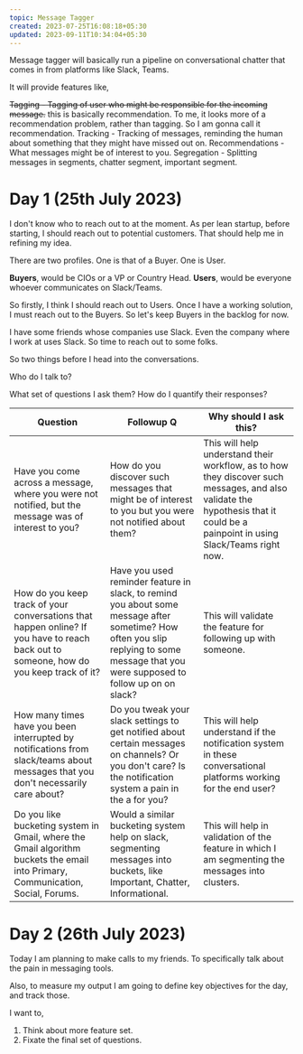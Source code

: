 ```yaml
---
topic: Message Tagger
created: 2023-07-25T16:08:18+05:30
updated: 2023-09-11T10:34:04+05:30
---
```


Message tagger will basically run a pipeline on conversational chatter that comes in from platforms like Slack, Teams.

It will provide features like,

~~Tagging - Tagging of user who might be responsible for the incoming message.~~ this is basically recommendation. To me, it looks more of a recommendation problem, rather than tagging. So I am gonna call it recommendation.
Tracking - Tracking of messages, reminding the human about something that they might have missed out on.
Recommendations - What messages might be of interest to you.
Segregation - Splitting messages in segments, chatter segment, important segment.

# Day 1 (25th July 2023)

I don't know who to reach out to at the moment. As per lean startup, before starting, I should reach out to potential customers. That should help me in refining my idea.

There are two profiles.
One is that of a Buyer.
One is User.

**Buyers**, would be CIOs or a VP or Country Head.
**Users**, would be everyone whoever communicates on Slack/Teams.

So firstly, I think I should reach out to Users. Once I have a working solution, I must reach out to the Buyers. So let's keep Buyers in the backlog for now.

I have some friends whose companies use Slack. Even the company where I work at uses Slack. So time to reach out to some folks.


So two things before I head into the conversations.

Who do I talk to?


What set of questions I ask them? How do I quantify their responses?


| Question                                                                                                                               | Followup Q                                                                                                                                                                             | Why should I ask this?                                                                                                                                                         |
| -------------------------------------------------------------------------------------------------------------------------------------- | -------------------------------------------------------------------------------------------------------------------------------------------------------------------------------------- | ------------------------------------------------------------------------------------------------------------------------------------------------------------------------------ |
| Have you come across a message, where you were not notified, but the message was of interest to you?                                   | How do you discover such messages that might be of interest to you but you were not notified about them?                                                                               | This will help understand their workflow, as to how they discover such messages, and also validate the hypothesis that it could be a painpoint in using Slack/Teams right now. |
| How do you keep track of your conversations that happen online? If you have to reach back out to someone, how do you keep track of it? | Have you used reminder feature in slack, to remind you about some message after sometime? How often you slip replying to some message that you were supposed to follow up on on slack? | This will validate the feature for following up with someone.                                                                                                                  |
| How many times have you been interrupted by notifications from slack/teams about messages that you don't necessarily care about?       | Do you tweak your slack settings to get notified about certain messages on channels? Or you don't care? Is the notification system a pain in the a for you?                            | This will help understand if the notification system in these conversational platforms working for the end user?                                                               |
| Do you like bucketing system in Gmail, where the Gmail algorithm buckets the email into Primary, Communication, Social, Forums.        | Would a similar bucketing system help on slack, segmenting messages into buckets, like Important, Chatter, Informational.                                                              | This will help in validation of the feature in which I am segmenting the messages into clusters.                                                                               |



# Day 2 (26th July 2023)

Today I am planning to make calls to my friends. To specifically talk about the pain in messaging tools.

Also, to measure my output I am going to define key objectives for the day, and track those.

I want to,

1. Think about more feature set.
2. Fixate the final set of questions.

